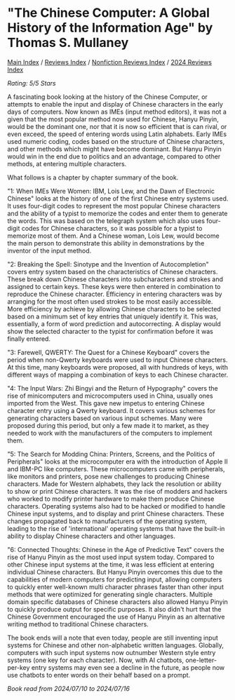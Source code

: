 # "The Chinese Computer: A Global History of the Information Age" by Thomas S. Mullaney

[Main Index](../../../README.md) / [Reviews Index](../../README.md) / [Nonfiction Reviews Index](../README.md) / [2024 Reviews Index](README.md)

*Rating: 5/5 Stars*

A fascinating book looking at the history of the Chinese Computer, or attempts to enable the input and display of Chinese characters in the early days of computers. Now known as IMEs (input method editors), it was not a given that the most popular method now used for Chinese, Hanyu Pinyin, would be the dominant one, nor that it is now so efficient that is can rival, or even exceed, the speed of entering words using Latin alphabets. Early IMEs used numeric coding, codes based on the structure of Chinese characters, and other methods which might have become dominant. But Hanyu Pinyin would win in the end due to politics and an advantage, compared to other methods, at entering multiple characters.

What follows is a chapter by chapter summary of the book.

"1: When IMEs Were Women: IBM, Lois Lew, and the Dawn of Electronic Chinese" looks at the history of one of the first Chinese entry systems used. It uses four-digit codes to represent the most popular Chinese characters and the ability of a typist to memorize the codes and enter them to generate the words. This was based on the telegraph system which also uses four-digit codes for Chinese characters, so it was possible for a typist to memorize most of them. And a Chinese woman, Lois Lew, would become the main person to demonstrate this ability in demonstrations by the inventor of the input method.

"2: Breaking the Spell: Sinotype and the Invention of Autocompletion" covers entry system based on the characteristics of Chinese characters. These break down Chinese characters into subcharacters and strokes and assigned to certain keys. These keys were then entered in combination to reproduce the Chinese character. Efficiency in entering characters was by arranging for the most often used strokes to be most easily accessible. More efficiency by achieve by allowing Chinese characters to be selected based on a minimum set of key entries that uniquely identify it. This was, essentially, a form of word prediction and autocorrecting. A display would show the selected character to the typist for confirmation before it was finally entered.

"3: Farewell, QWERTY: The Quest for a Chinese Keyboard" covers the period when non-Qwerty keyboards were used to input Chinese characters. At this time, many keyboards were proposed, all with hundreds of keys, with different ways of mapping a combination of keys to each Chinese character.

"4: The Input Wars: Zhi Bingyi and the Return of Hypography" covers the rise of minicomputers and microcomputers used in China, usually ones imported from the West. This gave new impetus to entering Chinese character entry using a Qwerty keyboard. It covers various schemes for generating characters based on various input schemes. Many were proposed during this period, but only a few made it to market, as they needed to work with the manufacturers of the computers to implement them.

"5: The Search for Modding China: Printers, Screens, and the Politics of Peripherals" looks at the microcomputer era with the introduction of Apple II and IBM-PC like computers. These microcomputers came with peripherals, like monitors and printers, pose new challenges to producing Chinese characters. Made for Western alphabets, they lack the resolution or ability to show or print Chinese characters. It was the rise of modders and hackers who worked to modify printer hardware to make them produce Chinese characters. Operating systems also had to be hacked or modified to handle Chinese input systems, and to display and print Chinese characters. These changes propagated back to manufacturers of the operating system, leading to the rise of 'international' operating systems that have the built-in ability to display Chinese characters and other languages.

"6: Connected Thoughts: Chinese in the Age of Predictive Text" covers the rise of Hanyu Pinyin as the most used input system today. Compared to other Chinese input systems at the time, it was less efficient at entering individual Chinese characters. But Hanyu Pinyin overcomes this due to the capabilities of modern computers for predicting input, allowing computers to quickly enter well-known multi character phrases faster than other input methods that were optimized for generating single characters. Multiple domain specific databases of Chinese characters also allowed Hanyu Pinyin to quickly produce output for specific purposes. It also didn't hurt that the Chinese Government encouraged the use of Hanyu Pinyin as an alternative writing method to traditional Chinese characters.

The book ends will a note that even today, people are still inventing input systems for Chinese and other non-alphabetic written languages. Globally, computers with such input systems now outnumber Western style entry systems (one key for each character). Now, with AI chatbots, one-letter-per-key entry systems may even see a decline in the future, as people now use chatbots to enter words on their behalf based on a prompt.

*Book read from 2024/07/10 to 2024/07/16*
